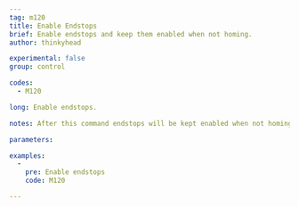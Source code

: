 ```yaml
---
tag: m120
title: Enable Endstops
brief: Enable endstops and keep them enabled when not homing.
author: thinkyhead

experimental: false
group: control

codes:
  - M120

long: Enable endstops.

notes: After this command endstops will be kept enabled when not homing. This may have side-effects if using `ABORT_ON_ENDSTOP_HIT_FEATURE_ENABLED`.

parameters:

examples:
  -
    pre: Enable endstops
    code: M120

---
```


